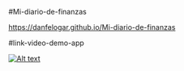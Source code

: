 #Mi-diario-de-finanzas

https://danfelogar.github.io/Mi-diario-de-finanzas

#link-video-demo-app

[![Alt text](https://img.youtube.com/vi/YjPv6uTSZJ4/0.jpg)](https://www.youtube.com/watch?v=YjPv6uTSZJ4)
